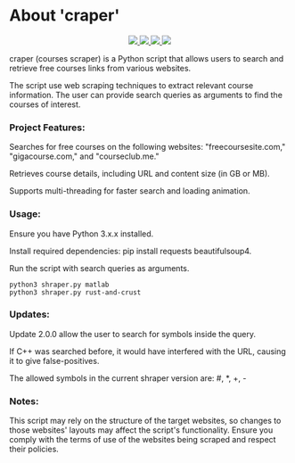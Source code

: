 # About 'craper'

<p align="center">
   </a>
      <a href="https://github.com/Gh0stAn0n/packdoor">
      <img src="https://img.shields.io/badge/Version-2.0.0-darkgreen">
        <img src="https://img.shields.io/badge/Release%20Date-august%202023-purple">
  <img src="https://shields.io/badge/Python-100%25-066da5">
  <img src="https://shields.io/badge/Platform-Linux/Windows/Mac-darkred">
    </a>
  </p>
</p>

craper (courses scraper) is a Python script that allows users to search and retrieve free courses links from various websites.

The script use web scraping techniques to extract relevant course information. The user can provide search queries as arguments to find the courses of interest.

### Project Features:

Searches for free courses on the following websites: "freecoursesite.com," "gigacourse.com," and "courseclub.me."

Retrieves course details, including URL and content size (in GB or MB).

Supports multi-threading for faster search and loading animation.

### Usage:

Ensure you have Python 3.x.x installed.

Install required dependencies: pip install requests beautifulsoup4.

Run the script with search queries as arguments.

    python3 shraper.py matlab
    python3 shraper.py rust-and-crust

### Updates:

Update 2.0.0 allow the user to search for symbols inside the query.

If C++ was searched before, it would have interfered with the URL, causing it to give false-positives.

The allowed symbols in the current shraper version are: #, *, +, -

### Notes:

This script may rely on the structure of the target websites, so changes to those websites' layouts may affect the script's functionality.
Ensure you comply with the terms of use of the websites being scraped and respect their policies.
